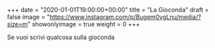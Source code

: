 +++
date = "2020-01-01T19:00:00+00:00"
title = "La Gioconda"
draft = false
image = "https://www.instagram.com/p/Bugem0vgLnu/media/?size=m"
showonlyimage = true
weight = 0
+++

Se vuoi scrivi qualcosa sulla gioconda
<!--more-->
